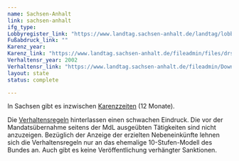 ```yaml
---
name: Sachsen-Anhalt
link: sachsen-anhalt
ifg_type:
Lobbyregister_link: "https://www.landtag.sachsen-anhalt.de/landtag/lobbyregister/"
Fußabdruck_link: ""
Karenz_year:
Karenz_link: "https://www.landtag.sachsen-anhalt.de/fileadmin/files/drs/wp6/drs/d3402vbe.pdf"
Verhaltensr_year: 2002
Verhaltensr_link: "https://www.landtag.sachsen-anhalt.de/fileadmin/Downloads/Verhaltensregeln.pdf"
layout: state
status: complete

---
```


In Sachsen gibt es inzwischen [Karenzzeiten](https://www.revosax.sachsen.de/vorschrift/3172-Saechsisches-Ministergesetz#p4a) (12 Monate). 

Die [Verhaltensregeln](https://www.revosax.sachsen.de/vorschrift/9477-Abgeordnetengesetz#p4c) hinterlassen einen schwachen Eindruck. Die vor der Mandatsübernahme seitens der MdL ausgeübten Tätigkeiten sind nicht anzuzeigen. Bezüglich der Anzeige der erzielten Nebeneinkünfte lehnen sich die Verhaltensregeln nur an das ehemalige 10-Stufen-Modell des Bundes an. Auch gibt es keine Veröffentlichung verhängter Sanktionen.  
